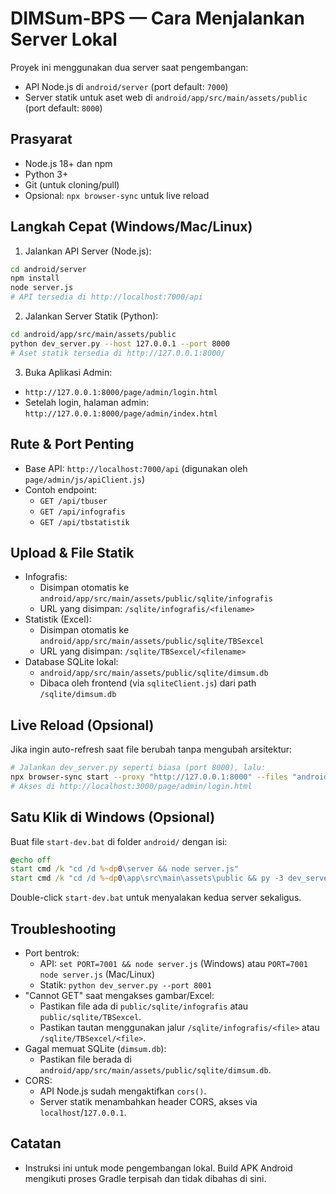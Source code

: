 # DIMSum-BPS — Cara Menjalankan Server Lokal

Proyek ini menggunakan dua server saat pengembangan:
- API Node.js di `android/server` (port default: `7000`)
- Server statik untuk aset web di `android/app/src/main/assets/public` (port default: `8000`)

## Prasyarat
- Node.js 18+ dan npm
- Python 3+
- Git (untuk cloning/pull)
- Opsional: `npx browser-sync` untuk live reload

## Langkah Cepat (Windows/Mac/Linux)
1) Jalankan API Server (Node.js):
```bash
cd android/server
npm install
node server.js
# API tersedia di http://localhost:7000/api
```

2) Jalankan Server Statik (Python):
```bash
cd android/app/src/main/assets/public
python dev_server.py --host 127.0.0.1 --port 8000
# Aset statik tersedia di http://127.0.0.1:8000/
```

3) Buka Aplikasi Admin:
- `http://127.0.0.1:8000/page/admin/login.html`
- Setelah login, halaman admin: `http://127.0.0.1:8000/page/admin/index.html`

## Rute & Port Penting
- Base API: `http://localhost:7000/api` (digunakan oleh `page/admin/js/apiClient.js`)
- Contoh endpoint:
  - `GET /api/tbuser`
  - `GET /api/infografis`
  - `GET /api/tbstatistik`

## Upload & File Statik
- Infografis:
  - Disimpan otomatis ke `android/app/src/main/assets/public/sqlite/infografis`
  - URL yang disimpan: `/sqlite/infografis/<filename>`
- Statistik (Excel):
  - Disimpan otomatis ke `android/app/src/main/assets/public/sqlite/TBSexcel`
  - URL yang disimpan: `/sqlite/TBSexcel/<filename>`
- Database SQLite lokal:
  - `android/app/src/main/assets/public/sqlite/dimsum.db`
  - Dibaca oleh frontend (via `sqliteClient.js`) dari path `/sqlite/dimsum.db`

## Live Reload (Opsional)
Jika ingin auto-refresh saat file berubah tanpa mengubah arsitektur:
```bash
# Jalankan dev_server.py seperti biasa (port 8000), lalu:
npx browser-sync start --proxy "http://127.0.0.1:8000" --files "android/app/src/main/assets/public/**/*" --port 3000
# Akses di http://localhost:3000/page/admin/login.html
```

## Satu Klik di Windows (Opsional)
Buat file `start-dev.bat` di folder `android/` dengan isi:
```bat
@echo off
start cmd /k "cd /d %~dp0\server && node server.js"
start cmd /k "cd /d %~dp0\app\src\main\assets\public && py -3 dev_server.py --host 127.0.0.1 --port 8000"
```
Double-click `start-dev.bat` untuk menyalakan kedua server sekaligus.

## Troubleshooting
- Port bentrok:
  - API: `set PORT=7001 && node server.js` (Windows) atau `PORT=7001 node server.js` (Mac/Linux)
  - Statik: `python dev_server.py --port 8001`
- "Cannot GET" saat mengakses gambar/Excel:
  - Pastikan file ada di `public/sqlite/infografis` atau `public/sqlite/TBSexcel`.
  - Pastikan tautan menggunakan jalur `/sqlite/infografis/<file>` atau `/sqlite/TBSexcel/<file>`.
- Gagal memuat SQLite (`dimsum.db`):
  - Pastikan file berada di `android/app/src/main/assets/public/sqlite/dimsum.db`.
- CORS:
  - API Node.js sudah mengaktifkan `cors()`.
  - Server statik menambahkan header CORS, akses via `localhost`/`127.0.0.1`.

## Catatan
- Instruksi ini untuk mode pengembangan lokal. Build APK Android mengikuti proses Gradle terpisah dan tidak dibahas di sini.
